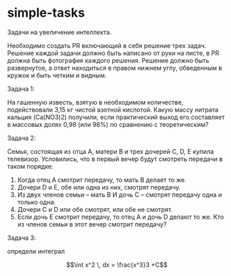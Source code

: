 # simple-tasks
Задачи на увеличение интеллекта. 

Необходимо создать PR включающий в себя решение трех задач. Решение каждой задачи должно быть написано от руки на листе, в PR должна быть фотография каждого решения. Решение должно быть развернутое, а ответ находиться в правом нижнем углу, обведенным в кружок и быть четким и видным.

Задача 1:

На гашенную известь, взятую в необходимом количестве, подействовали 3,15 кг чистой азотной кислотой. Какую массу нитрата кальция (Ca(NO3)2) получили, если практический выход его составляет в массовых долях 0,98 (или 98%) по сравнению с теоретическим?

Задача 2:

Семья, состоящая из отца А, матери В и трех дочерей C, D, E купила телевизор.
Условились, что в первый вечер будут смотреть передачи в таком порядке:
1. Когда отец А смотрит передачу, то мать В делает то же.
2. Дочери D и E, обе или одна из них, смотрят передачу.
3. Из двух членов семьи – мать В И дочь С – смотрят передачу одна и только одна.
4. Дочери C и D или обе смотрят, или обе не смотрят.
5. Если дочь Е смотрит передачу, то отец А и дочь D делают то же.
Кто из членов семьи в этот вечер смотрит передачу?

Задача 3:

определи интеграл

$$\int x^2 \, dx = \frac{x^3}3 +C$$
